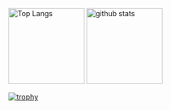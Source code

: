 <p align="left"> 
  <img alt="Top Langs" height="150px" src="https://github-readme-stats.vercel.app/api/top-langs/?username=tatsu0428&layout=compact&show_icons=true&theme=tokyonight" />
  <img alt="github stats" height="150px" src="https://github-readme-stats.vercel.app/api?username=tatsu0428&theme=tokyonight&show_icons=true" />
</p>

[![trophy](https://github-profile-trophy.vercel.app/?username=tatsu0428&theme=tokyonight&column=7)](https://github.com/ryo-ma/github-profile-trophy)


<!--
**tatsu0428/tatsu0428** is a ✨ _special_ ✨ repository because its `README.md` (this file) appears on your GitHub profile.

Here are some ideas to get you started:

- 🔭 I’m currently working on ...
- 🌱 I’m currently learning ...
- 👯 I’m looking to collaborate on ...
- 🤔 I’m looking for help with ...
- 💬 Ask me about ...
- 📫 How to reach me: ...
- 😄 Pronouns: ...
- ⚡ Fun fact: ...
-->
